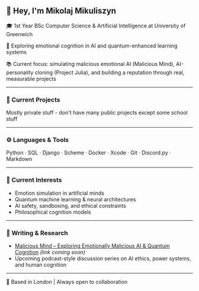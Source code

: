 ## 👋 Hey, I'm Mikolaj Mikuliszyn

🎓 1st Year BSc Computer Science & Artificial Intelligence at University of Greenwich

🧠 Exploring emotional cognition in AI and quantum-enhanced learning systems

📚 Current focus: simulating malicious emotional AI (Malicious Mind), AI-personality cloning (Project Julia), and building a reputation through real, measurable projects

---

### 🔭 Current Projects

Mostly private stuff - don't have many public projects except some school stuff

---

### ⚙️ Languages & Tools

Python · SQL · Django · Scheme · Docker · Xcode · Git · Discord.py · Markdown

---

### 🧠 Current Interests

- Emotion simulation in artificial minds  
- Quantum machine learning & neural architectures  
- AI safety, sandboxing, and ethical constraints  
- Philosophical cognition models  

---

### 📘 Writing & Research

- [Malicious Mind – Exploring Emotionally Malicious AI & Quantum Cognition](#) *(link coming soon)*  
- Upcoming podcast-style discussion series on AI ethics, power systems, and human cognition

---

📍 Based in London | Always open to collaboration
